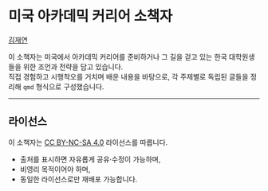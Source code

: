 # 미국 아카데믹 커리어 소책자

[김재연](https://jaeyk.github.io)

이 소책자는 미국에서 아카데믹 커리어를 준비하거나 그 길을 걷고 있는 한국 대학원생들을 위한 조언과 전략을 담고 있습니다.  
직접 경험하고 시행착오를 거치며 배운 내용을 바탕으로, 각 주제별로 독립된 글들을 정리해 `qmd` 형식으로 구성했습니다.

---

## 라이선스

이 소책자는 [CC BY-NC-SA 4.0](https://creativecommons.org/licenses/by-nc-sa/4.0/deed.ko) 라이선스를 따릅니다.

- 출처를 표시하면 자유롭게 공유·수정이 가능하며,
- 비영리 목적이어야 하며,
- 동일한 라이선스로만 재배포 가능합니다.

